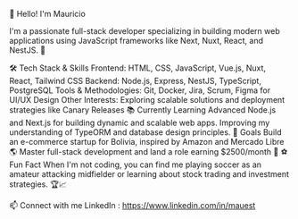 👋 Hello! I'm Mauricio

I'm a passionate full-stack developer specializing in building modern web applications using JavaScript frameworks like Next, Nuxt, React, and NestJS. 🚀

🛠️ Tech Stack & Skills
Frontend: HTML, CSS, JavaScript, Vue.js, Nuxt, React, Tailwind CSS
Backend: Node.js, Express, NestJS, TypeScript, PostgreSQL
Tools & Methodologies: Git, Docker, Jira, Scrum, Figma for UI/UX Design
Other Interests: Exploring scalable solutions and deployment strategies like Canary Releases
📚 Currently Learning
Advanced Node.js and Next.js for building dynamic and scalable web apps.
Improving my understanding of TypeORM and database design principles.
🌱 Goals
Build an e-commerce startup for Bolivia, inspired by Amazon and Mercado Libre 🌎
Master full-stack development and land a role earning $2500/month 💼
⚽ Fun Fact
When I'm not coding, you can find me playing soccer as an amateur attacking midfielder or learning about stock trading and investment strategies. 🏆📈

📫 Connect with me
LinkedIn : https://www.linkedin.com/in/mauest
